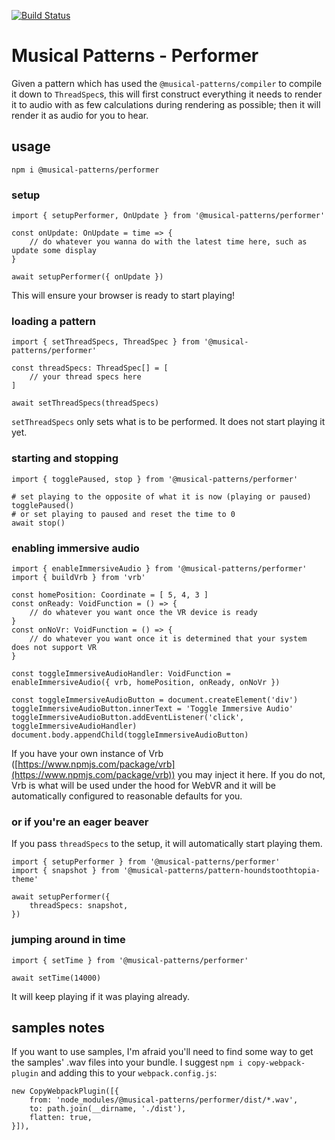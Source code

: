 [![Build Status](https://travis-ci.com/MusicalPatterns/performer.svg?branch=master)](https://travis-ci.com/MusicalPatterns/performer)

# Musical Patterns - Performer

Given a pattern which has used the `@musical-patterns/compiler` to compile it down to `ThreadSpec`s, this will first construct everything it needs to render it to audio with as few calculations during rendering as possible;
then it will render it as audio for you to hear.

## usage

`npm i @musical-patterns/performer`

### setup

```
import { setupPerformer, OnUpdate } from '@musical-patterns/performer'

const onUpdate: OnUpdate = time => {
	// do whatever you wanna do with the latest time here, such as update some display
}

await setupPerformer({ onUpdate })
```

This will ensure your browser is ready to start playing!

### loading a pattern

```
import { setThreadSpecs, ThreadSpec } from '@musical-patterns/performer'

const threadSpecs: ThreadSpec[] = [
	// your thread specs here
]

await setThreadSpecs(threadSpecs)
```

`setThreadSpecs` only sets what is to be performed. It does not start playing it yet.

### starting and stopping

```
import { togglePaused, stop } from '@musical-patterns/performer'

# set playing to the opposite of what it is now (playing or paused)
togglePaused()
# or set playing to paused and reset the time to 0
await stop()

```

### enabling immersive audio

```
import { enableImmersiveAudio } from '@musical-patterns/performer'
import { buildVrb } from 'vrb'

const homePosition: Coordinate = [ 5, 4, 3 ]
const onReady: VoidFunction = () => {
	// do whatever you want once the VR device is ready
}
const onNoVr: VoidFunction = () => {
	// do whatever you want once it is determined that your system does not support VR
}

const toggleImmersiveAudioHandler: VoidFunction = enableImmersiveAudio({ vrb, homePosition, onReady, onNoVr })

const toggleImmersiveAudioButton = document.createElement('div')
toggleImmersiveAudioButton.innerText = 'Toggle Immersive Audio'
toggleImmersiveAudioButton.addEventListener('click', toggleImmersiveAudioHandler)
document.body.appendChild(toggleImmersiveAudioButton)
```

If you have your own instance of Vrb ([https://www.npmjs.com/package/vrb](https://www.npmjs.com/package/vrb)) you may inject it here.
If you do not, Vrb is what will be used under the hood for WebVR and it will be automatically configured to reasonable defaults for you.

### or if you're an eager beaver

If you pass `threadSpecs` to the setup, it will automatically start playing them.

```
import { setupPerformer } from '@musical-patterns/performer'
import { snapshot } from '@musical-patterns/pattern-houndstoothtopia-theme'

await setupPerformer({
	threadSpecs: snapshot,
})

```

### jumping around in time

```
import { setTime } from '@musical-patterns/performer'

await setTime(14000)

```

It will keep playing if it was playing already.

## samples notes

If you want to use samples, I'm afraid you'll need to find some way to get the samples' .wav files into your bundle.
I suggest `npm i copy-webpack-plugin` and adding this to your `webpack.config.js`:

```
new CopyWebpackPlugin([{
	from: 'node_modules/@musical-patterns/performer/dist/*.wav',
	to: path.join(__dirname, './dist'),
	flatten: true,
}]),
```
